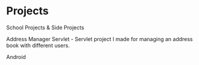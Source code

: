# Projects
School Projects &amp; Side Projects

Address Manager Servlet - Servlet project I made for managing an address book with different users.

Android 
